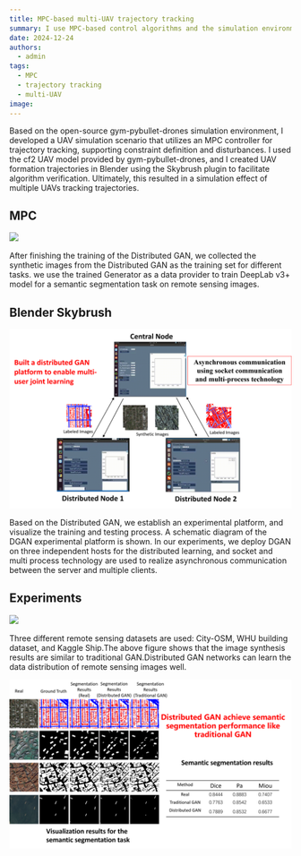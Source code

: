 ```yaml
---
title: MPC-based multi-UAV trajectory tracking
summary: I use MPC-based control algorithms and the simulation environment of gym-pybullet-drones to implement trajectory tracking for multi-UAV simulations!
date: 2024-12-24
authors:
  - admin
tags:
  - MPC
  - trajectory tracking
  - multi-UAV
image:
---
```


Based on the open-source gym-pybullet-drones simulation environment, I developed a UAV simulation scenario that utilizes an MPC controller for trajectory tracking, supporting constraint definition and disturbances. I used the cf2 UAV model provided by gym-pybullet-drones, and I created UAV formation trajectories in Blender using the Skybrush plugin to facilitate algorithm verification. Ultimately, this resulted in a simulation effect of multiple UAVs tracking trajectories. 

## MPC

![](./1.gif)


After finishing the training of the Distributed GAN, we collected the synthetic images from the Distributed GAN as the training set for different tasks. we use the trained Generator as a data provider to train DeepLab v3+ model for a semantic segmentation task on remote sensing images.

## Blender Skybrush

![](./plat.png)


Based on the Distributed GAN, we establish an experimental platform, and visualize the training and testing process. A schematic diagram of the DGAN experimental platform is shown.
In our experiments, we deploy DGAN on three independent hosts for the distributed learning, and socket and multi process technology are used to realize asynchronous communication between the server and multiple clients. 

## Experiments

![](./data1.png)

Three different remote sensing datasets are used: City-OSM, WHU building dataset, and Kaggle Ship.The above figure shows that the image synthesis results are similar to traditional GAN.Distributed GAN networks can learn the data distribution of remote sensing images well.

![](./result1.png)

